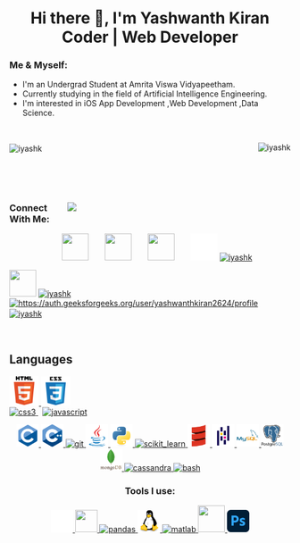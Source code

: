 <h1 align = "center"> Hi there 👋, I'm Yashwanth Kiran <br>
    Coder | Web Developer 
</h1>

### Me & Myself:

<ul >
<li> I'm an Undergrad Student at Amrita Viswa Vidyapeetham.</li>
<li> Currently studying in the field of Artificial Intelligence Engineering.
<li> I'm interested in iOS App Development ,Web Development ,Data Science.
</ul>
<br>

<p align = "left" >
<img align="center" src="https://github-readme-streak-stats.herokuapp.com/?user=iyashk&" alt="iyashk" /><img align="right" src="https://github-readme-stats.vercel.app/api/top-langs?username=iyashk&show_icons=true&locale=en&layout=compact" alt="iyashk" />
</p>
<br>
<br>
<br>
<div>
 
 <p> <img align = "right" src = "https://stories.freepiklabs.com/storage/19001/website-setup-pana-1680.png" width = "400" height="auto"/></p>

<h3> Connect With Me: </h3> 
<p align="center">
<a style="padding-left:25px;" href="mailto:yashwanthkiran2624@gmail.com"><img height="48" width="48" src="https://camo.githubusercontent.com/a6d8a862aecb6411e963408e9b3c7666ab357cdfecc14a3a13645eb489688cc8/68747470733a2f2f6564656e742e6769746875622e696f2f537570657254696e7949636f6e732f696d616765732f7376672f676d61696c5f6f6c642e737667" /></a>
<a style="padding-left:25px;" href="https://www.instagram.com/_iyashk/"><img height="48" width="48" src="https://camo.githubusercontent.com/c9dacf0f25a1489fdbc6c0d2b41cda58b77fa210a13a886d6f99e027adfbd358/68747470733a2f2f6564656e742e6769746875622e696f2f537570657254696e7949636f6e732f696d616765732f7376672f696e7374616772616d2e737667" /></a>
<a style="padding-left:25px;" href="https://www.linkedin.com/in/iyashk"><img height="48" width="48" src="https://camo.githubusercontent.com/c8a9c5b414cd812ad6a97a46c29af67239ddaeae08c41724ff7d945fb4c047e5/68747470733a2f2f6564656e742e6769746875622e696f2f537570657254696e7949636f6e732f696d616765732f7376672f6c696e6b6564696e2e737667" /></a>
<a style="padding-left:25px;" href="https://twitter.com/iyashk"><img height="48" width="48" src="https://github.com/Aakarsh-B/trying-repos/blob/master/twitter.svg" /></a>
<a href="https://codepen.io/iyashk" target="blank"><img src="https://raw.githubusercontent.com/rahuldkjain/github-profile-readme-generator/master/src/images/icons/Social/codepen.svg" alt="iyashk" height="48" width="48" /></a>

<a href="https://www.hackerrank.com/iyashk"><img height="48" width="48" src="https://raw.githubusercontent.com/rahuldkjain/github-profile-readme-generator/master/src/images/icons/Social/hackerrank.svg" /></a>
<a href="https://www.leetcode.com/iyashk" target="_blank"><img src="https://raw.githubusercontent.com/rahuldkjain/github-profile-readme-generator/master/src/images/icons/Social/leet-code.svg" alt="iyashk" height="30" width="40" /></a>
<a href="https://auth.geeksforgeeks.org/user/https://auth.geeksforgeeks.org/user/yashwanthkiran2624/profile" target="blank"><img src="https://raw.githubusercontent.com/rahuldkjain/github-profile-readme-generator/master/src/images/icons/Social/geeks-for-geeks.svg" alt="https://auth.geeksforgeeks.org/user/yashwanthkiran2624/profile" height="30" width="40" /></a>
<a href="https://kaggle.com/iyashk" target="blank"><img align="center" src="https://raw.githubusercontent.com/rahuldkjain/github-profile-readme-generator/master/src/images/icons/Social/kaggle.svg" alt="iyashk" height="30" width="40" /></a>

</p>
</div>

<!--
<p></p> -->

<!-- <p align="left">
<a href="https://developer.apple.com/swift/" target="_blank" > <img src="https://cdn.cdnlogo.com/logos/s/66/swift.svg" alt="swift" width="40" height="40"/> </a> </p> -->
<!-- swift -->

&nbsp;
&nbsp;
&nbsp;

<h2>Languages</h2>
<p align="left"> 
<a href="https://www.w3.org/html/" target="_blank"> <img src="https://raw.githubusercontent.com/devicons/devicon/master/icons/html5/html5-original-wordmark.svg" alt="html5" width="53" height=auto/> </a> 
<a href="https://www.w3schools.com/css/" target="_blank"> <img src="https://raw.githubusercontent.com/devicons/devicon/master/icons/css3/css3-original-wordmark.svg" alt="css3" width="52" height=auto/> </a> </br>
<!-- </p>
<p align="left">  -->
<a href="https://getbootstrap.com/" target="_blank"> <img src="https://upload.wikimedia.org/wikipedia/commons/b/b2/Bootstrap_logo.svg" alt="css3" width="48" height= auto/> </a> &nbsp;
<a href="https://developer.mozilla.org/en-US/docs/Web/JavaScript" target="_blank" rel="noreferrer"> <img src="https://upload.wikimedia.org/wikipedia/commons/7/73/Javascript-736400_960_720.png" alt="javascript" width="40" height=auto/> </a> 
</p>

<p align="center"> 
 <a href="https://www.cprogramming.com/" target="_blank"> <img src="https://raw.githubusercontent.com/devicons/devicon/master/icons/c/c-original.svg"      alt="c" width="40" height="40"/> </a> 
<a href="https://www.w3schools.com/cpp/" target="_blank" rel="noreferrer"> <img src="https://raw.githubusercontent.com/devicons/devicon/master/icons/cplusplus/cplusplus-original.svg" alt="cplusplus" width="40" height="40"/> </a> 
<a href="https://git-scm.com/" target="_blank"> <img src="https://www.vectorlogo.zone/logos/git-scm/git-scm-icon.svg" alt="git" width="40" height="40"/> </a> <a href="https://www.java.com" target="_blank"> <img src="https://raw.githubusercontent.com/devicons/devicon/master/icons/java/java-original.svg" alt="java" width="40" height="40"/> </a>
<a href="https://www.python.org" target="_blank"> <img src="https://raw.githubusercontent.com/devicons/devicon/master/icons/python/python-original.svg" alt="python" width="40" height="40"/> </a>
<a href="https://scikit-learn.org/" target="_blank"> <img src="https://upload.wikimedia.org/wikipedia/commons/0/05/Scikit_learn_logo_small.svg" alt="scikit_learn" width="40" height="40"/> </a> 
 <a href="https://www.scala-lang.org" target="_blank" rel="noreferrer"> <img src="https://raw.githubusercontent.com/devicons/devicon/master/icons/scala/scala-original.svg" alt="scala" width="40" height="40"/> </a>
<a href="https://pandas.pydata.org/" target="_blank" rel="noreferrer"> <img src="https://raw.githubusercontent.com/devicons/devicon/2ae2a900d2f041da66e950e4d48052658d850630/icons/pandas/pandas-original.svg" alt="pandas" width="40" height="40"/> </a> <a href="https://www.mysql.com/" target="_blank" rel="noreferrer"> <img src="https://raw.githubusercontent.com/devicons/devicon/master/icons/mysql/mysql-original-wordmark.svg" alt="mysql" width="40" height="40"/> </a> <a href="https://www.postgresql.org" target="_blank" rel="noreferrer"> <img src="https://raw.githubusercontent.com/devicons/devicon/master/icons/postgresql/postgresql-original-wordmark.svg" alt="postgresql" width="40" height="40"/> 
<a href="https://www.mongodb.com/" target="_blank" rel="noreferrer"> <img src="https://raw.githubusercontent.com/devicons/devicon/master/icons/mongodb/mongodb-original-wordmark.svg" alt="mongodb" width="40" height="40"/> </a> 
<a href="https://cassandra.apache.org/" target="_blank" rel="noreferrer"> <img src="https://www.vectorlogo.zone/logos/apache_cassandra/apache_cassandra-icon.svg" alt="cassandra" width="40" height="40"/> </a>
<a href="https://www.gnu.org/software/bash/" target="_blank" rel="noreferrer"> <img src="https://www.vectorlogo.zone/logos/gnu_bash/gnu_bash-icon.svg" alt="bash" width="40" height="40"/> </a> 
</p>

<h3 align="center">Tools I use:</h3>
<p align = "center">
<a href="https://github.com/" target="_blank" rel="noreferrer"> <img src="https://github.com/Aakarsh-B/trying-repos/blob/master/github.svg" alt="pandas" width="40" height="40"/> </a> 
<a href="https://colab.research.google.com/" target="_blank" rel="noreferrer"> <img src="https://upload.wikimedia.org/wikipedia/commons/d/d0/Google_Colaboratory_SVG_Logo.svg" alt="" width="40" height="40"/> </a> 
<a href="https://code.visualstudio.com/" target="_blank" rel="noreferrer"> <img src="https://upload.wikimedia.org/wikipedia/commons/9/9a/Visual_Studio_Code_1.35_icon.svg" alt="pandas" width="40" height="40"/> </a> 
<a href="https://www.linux.org/" target="_blank" rel="noreferrer"> <img src="https://raw.githubusercontent.com/devicons/devicon/master/icons/linux/linux-original.svg" alt="linux" width="40" height="40"/> </a>
<a href="https://www.mathworks.com/" target="_blank" rel="noreferrer"> <img src="https://upload.wikimedia.org/wikipedia/commons/2/21/Matlab_Logo.png" alt="matlab" width="40" height="40"/> </a>
<a href="https://developer.apple.com/xcode/features/" target="_blank" rel="noreferrer"> <img src="https://static.wikia.nocookie.net/logopedia/images/d/da/Icon_512x512_Normal%402xxcode.png/revision/latest/scale-to-width-down/250?cb=20200917151913" alt="" width="48" height="48"/> </a> 
<a href="https://www.photoshop.com/en" target="_blank" rel="noreferrer"> <img src="https://github.com/Aakarsh-B/trying-repos/blob/master/photoshop.png" alt="photoshop" width="40" height="40"/> </a> 
</p>   
<!-- 
<h2 align="center">Connect with me:</h2>
<p align="center">
<a style="padding-left:25px;" href="mailto:yashwanthkiran2624@gmail.com"><img height="48" width="48" src="https://camo.githubusercontent.com/a6d8a862aecb6411e963408e9b3c7666ab357cdfecc14a3a13645eb489688cc8/68747470733a2f2f6564656e742e6769746875622e696f2f537570657254696e7949636f6e732f696d616765732f7376672f676d61696c5f6f6c642e737667" /></a>
<a style="padding-left:25px;" href="https://www.instagram.com/_iyashk/"><img height="48" width="48" src="https://camo.githubusercontent.com/c9dacf0f25a1489fdbc6c0d2b41cda58b77fa210a13a886d6f99e027adfbd358/68747470733a2f2f6564656e742e6769746875622e696f2f537570657254696e7949636f6e732f696d616765732f7376672f696e7374616772616d2e737667" /></a>
<a style="padding-left:25px;" href="https://www.linkedin.com/in/iyashk"><img height="48" width="48" src="https://camo.githubusercontent.com/c8a9c5b414cd812ad6a97a46c29af67239ddaeae08c41724ff7d945fb4c047e5/68747470733a2f2f6564656e742e6769746875622e696f2f537570657254696e7949636f6e732f696d616765732f7376672f6c696e6b6564696e2e737667" /></a>
<a style="padding-left:25px;" href="https://twitter.com/iyashk"><img height="48" width="48" src="https://github.com/Aakarsh-B/trying-repos/blob/master/twitter.svg" /></a>
<a href="https://codepen.io/iyashk" target="blank"><img src="https://raw.githubusercontent.com/rahuldkjain/github-profile-readme-generator/master/src/images/icons/Social/codepen.svg" alt="iyashk" height="48" width="48" /></a>
</p> -->

<!-- <p align="center">
<a href="https://www.leetcode.com/iyashk" target="blank"><img src="https://raw.githubusercontent.com/rahuldkjain/github-profile-readme-generator/master/src/images/icons/Social/leet-code.svg" alt="iyashk" height="30" width="40" /></a>
<a style="padding-left:25px;" href="https://www.hackerrank.com/iyashk"><img height="48" width="48" border = "2px solid black" src="https://raw.githubusercontent.com/rahuldkjain/github-profile-readme-generator/master/src/images/icons/Social/hackerrank.svg" /></a>
<a href="https://auth.geeksforgeeks.org/user/https://auth.geeksforgeeks.org/user/yashwanthkiran2624/profile" target="blank"><img src="https://raw.githubusercontent.com/rahuldkjain/github-profile-readme-generator/master/src/images/icons/Social/geeks-for-geeks.svg" alt="https://auth.geeksforgeeks.org/user/yashwanthkiran2624/profile" height="30" width="40" /></a>
</p>
 -->
